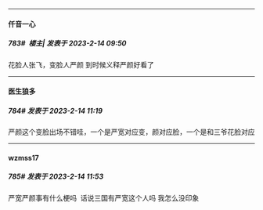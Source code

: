 
*****

####  仟音一心  
##### 783#         楼主| 发表于 2023-2-14 09:50

花脸人张飞，变脸人严颜
到时候义释严颜好看了


*****

####  医生狼多  
##### 784#       发表于 2023-2-14 11:19

严颜这个变脸出场不错哇，一个是严宽对应变，颜对应脸，一个是和三爷花脸对应


*****

####  wzmss17  
##### 785#       发表于 2023-2-14 11:53

严宽严颜事有什么梗吗  话说三国有严宽这个人吗 我怎么没印象


